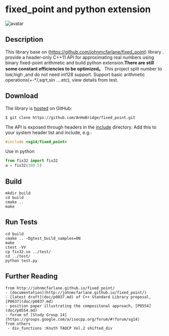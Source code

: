 # fixed_point and python extension
![avatar](http://e.hiphotos.baidu.com/baike/h%3D160/sign=46cdcd6d4a90f6031bb098410913b370/91529822720e0cf31b850fa70a46f21fbe09aa78.jpg)

## Description

This library base on (https://github.com/johnmcfarlane/fixed_point) library .
provide a header-only C++11 API for approximating real numbers using binary fixed-point arithmetic and build python extension.**There are still some constant efficiencies to be optimized。**
This project split number to low,high ,and do not need int128 support.
Support basic arithmetic operations(+-*/,sqrt,sin ....etc), view details from test.

## Download

The library is [hosted](https://github.com/johnmcfarlane/fixed_point) on GitHub:

```shell
$ git clone https://github.com/AnHeBridge/fixed_point.git
```

The API is exposed through headers in the [include](./include/) directory. Add this to your system header list and include, e.g.:

```c++
#include <sg14/fixed_point>
```
Use in python
```python
from fix32 import fix32
a = fix32(100.5)
```

## Build
```
mkdir build
cd build
cmake ..
make
```

## Run Tests
```
cd build
cmake .. -Dgtest_build_samples=ON
make
ctest -VV
cp fix32.so ../test/
cd ../test/
python test.py
```

## Further Reading 
	from http://johnmcfarlane.github.io/fixed_point/
	- [documentation](http://johnmcfarlane.github.io/fixed_point/)
	- [latest draft](doc/p0037.md) of C++ Standard Library proposal, [P0037](doc/p0037.md)
	- position paper illustrating the compositonal approach, [P0554](doc/p0554.md)
	- forum of [Study Group 14](https://groups.google.com/a/isocpp.org/forum/#!forum/sg14)
	from others 
	 - div_functions :Knuth TAOCP Vol.2 shifted_div

